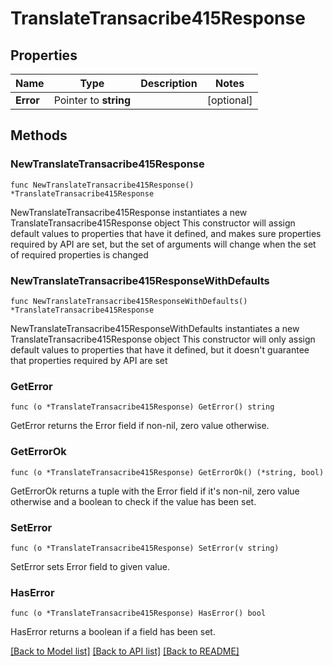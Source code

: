 # TranslateTransacribe415Response

## Properties

Name | Type | Description | Notes
------------ | ------------- | ------------- | -------------
**Error** | Pointer to **string** |  | [optional] 

## Methods

### NewTranslateTransacribe415Response

`func NewTranslateTransacribe415Response() *TranslateTransacribe415Response`

NewTranslateTransacribe415Response instantiates a new TranslateTransacribe415Response object
This constructor will assign default values to properties that have it defined,
and makes sure properties required by API are set, but the set of arguments
will change when the set of required properties is changed

### NewTranslateTransacribe415ResponseWithDefaults

`func NewTranslateTransacribe415ResponseWithDefaults() *TranslateTransacribe415Response`

NewTranslateTransacribe415ResponseWithDefaults instantiates a new TranslateTransacribe415Response object
This constructor will only assign default values to properties that have it defined,
but it doesn't guarantee that properties required by API are set

### GetError

`func (o *TranslateTransacribe415Response) GetError() string`

GetError returns the Error field if non-nil, zero value otherwise.

### GetErrorOk

`func (o *TranslateTransacribe415Response) GetErrorOk() (*string, bool)`

GetErrorOk returns a tuple with the Error field if it's non-nil, zero value otherwise
and a boolean to check if the value has been set.

### SetError

`func (o *TranslateTransacribe415Response) SetError(v string)`

SetError sets Error field to given value.

### HasError

`func (o *TranslateTransacribe415Response) HasError() bool`

HasError returns a boolean if a field has been set.


[[Back to Model list]](../README.md#documentation-for-models) [[Back to API list]](../README.md#documentation-for-api-endpoints) [[Back to README]](../README.md)


